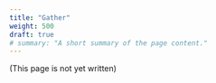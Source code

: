 ```yaml
---
title: "Gather"
weight: 500
draft: true
# summary: "A short summary of the page content."
---
```


(This page is not yet written)